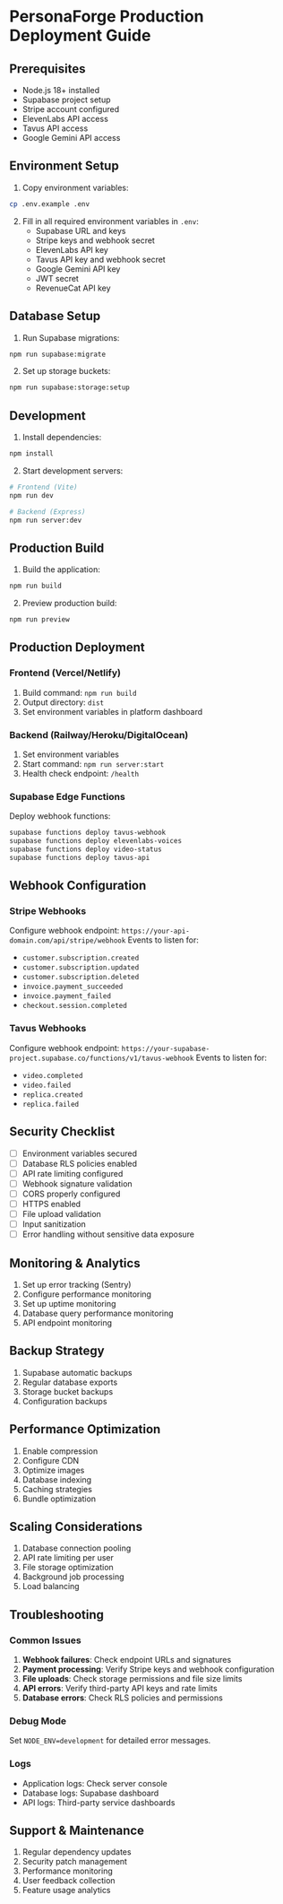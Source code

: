 # PersonaForge Production Deployment Guide

## Prerequisites
- Node.js 18+ installed
- Supabase project setup
- Stripe account configured
- ElevenLabs API access
- Tavus API access
- Google Gemini API access

## Environment Setup

1. Copy environment variables:
```bash
cp .env.example .env
```

2. Fill in all required environment variables in `.env`:
   - Supabase URL and keys
   - Stripe keys and webhook secret
   - ElevenLabs API key
   - Tavus API key and webhook secret
   - Google Gemini API key
   - JWT secret
   - RevenueCat API key

## Database Setup

1. Run Supabase migrations:
```bash
npm run supabase:migrate
```

2. Set up storage buckets:
```bash
npm run supabase:storage:setup
```

## Development

1. Install dependencies:
```bash
npm install
```

2. Start development servers:
```bash
# Frontend (Vite)
npm run dev

# Backend (Express)
npm run server:dev
```

## Production Build

1. Build the application:
```bash
npm run build
```

2. Preview production build:
```bash
npm run preview
```

## Production Deployment

### Frontend (Vercel/Netlify)
1. Build command: `npm run build`
2. Output directory: `dist`
3. Set environment variables in platform dashboard

### Backend (Railway/Heroku/DigitalOcean)
1. Set environment variables
2. Start command: `npm run server:start`
3. Health check endpoint: `/health`

### Supabase Edge Functions
Deploy webhook functions:
```bash
supabase functions deploy tavus-webhook
supabase functions deploy elevenlabs-voices
supabase functions deploy video-status
supabase functions deploy tavus-api
```

## Webhook Configuration

### Stripe Webhooks
Configure webhook endpoint: `https://your-api-domain.com/api/stripe/webhook`
Events to listen for:
- `customer.subscription.created`
- `customer.subscription.updated`
- `customer.subscription.deleted`
- `invoice.payment_succeeded`
- `invoice.payment_failed`
- `checkout.session.completed`

### Tavus Webhooks
Configure webhook endpoint: `https://your-supabase-project.supabase.co/functions/v1/tavus-webhook`
Events to listen for:
- `video.completed`
- `video.failed`
- `replica.created`
- `replica.failed`

## Security Checklist

- [ ] Environment variables secured
- [ ] Database RLS policies enabled
- [ ] API rate limiting configured
- [ ] Webhook signature validation
- [ ] CORS properly configured
- [ ] HTTPS enabled
- [ ] File upload validation
- [ ] Input sanitization
- [ ] Error handling without sensitive data exposure

## Monitoring & Analytics

1. Set up error tracking (Sentry)
2. Configure performance monitoring
3. Set up uptime monitoring
4. Database query performance monitoring
5. API endpoint monitoring

## Backup Strategy

1. Supabase automatic backups
2. Regular database exports
3. Storage bucket backups
4. Configuration backups

## Performance Optimization

1. Enable compression
2. Configure CDN
3. Optimize images
4. Database indexing
5. Caching strategies
6. Bundle optimization

## Scaling Considerations

1. Database connection pooling
2. API rate limiting per user
3. File storage optimization
4. Background job processing
5. Load balancing

## Troubleshooting

### Common Issues

1. **Webhook failures**: Check endpoint URLs and signatures
2. **Payment processing**: Verify Stripe keys and webhook configuration
3. **File uploads**: Check storage permissions and file size limits
4. **API errors**: Verify third-party API keys and rate limits
5. **Database errors**: Check RLS policies and permissions

### Debug Mode
Set `NODE_ENV=development` for detailed error messages.

### Logs
- Application logs: Check server console
- Database logs: Supabase dashboard
- API logs: Third-party service dashboards

## Support & Maintenance

1. Regular dependency updates
2. Security patch management
3. Performance monitoring
4. User feedback collection
5. Feature usage analytics

